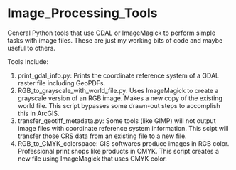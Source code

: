 # Image_Processing_Tools
General Python tools that use GDAL or ImageMagick to perform simple tasks with image files.  These are just my working bits of code and maybe useful to others.

Tools Include:

  1. print_gdal_info.py: Prints the coordinate reference system of a GDAL raster file including GeoPDFs.
  2. RGB_to_grayscale_with_world_file.py:  Uses ImageMagick to create a grayscale version of an RGB image.  Makes a new copy of the existing world file.  This            script bypasses some drawn-out steps to accomplish this in ArcGIS.
  3. transfer_geotiff_metadata.py:  Some tools (like GIMP) will not output image files with coordinate reference system information.  This scipt will transfer those      CRS data from an existing file to a new file.
  4. RGB_to_CMYK_colorspace:  GIS softwares produce images in RGB color.  Professional print shops like products in CMYK.  This script creates a new file using          ImageMagick that uses CMYK color.
